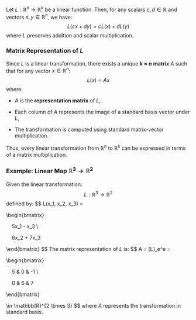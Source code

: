 Let $L: \mathbb{R}^n \to \mathbb{R}^k$ be a linear function. Then, for any scalars $c, d \in \mathbb{R}$ and vectors $x, y \in \mathbb{R}^n$, we have:
$$
L(c x + d y) = c L(x) + d L(y)
$$
where $L$ preserves addition and scalar multiplication.
### Matrix Representation of $L$
Since $L$ is a linear transformation, there exists a unique **$k \times n$ matrix** $A$ such that for any vector $x \in \mathbb{R}^n$:
$$
L(x) = A x
$$
where:
- $A$ is the **representation matrix** of $L$,

- Each column of $A$ represents the image of a standard basis vector under $L$,

- The transformation is computed using standard matrix-vector multiplication.

Thus, every linear transformation from $\mathbb{R}^n$ to $\mathbb{R}^k$ can be expressed in terms of a matrix multiplication.
### Example: Linear Map $\mathbb{R}^3 \to \mathbb{R}^2$
Given the linear transformation:
$$
L: \mathbb{R}^3 \to \mathbb{R}^2
$$
defined by:
$$
L(x_1, x_2, x_3) =

\begin{bmatrix}

    5x_1 - x_3 \\

    6x_2 + 7x_3

\end{bmatrix}
$$
The matrix representation of $L$ is:
$$
A = [L]_e^e =

\begin{bmatrix}

    5 & 0 & -1 \\

    0 & 6 & 7

\end{bmatrix}

\in \mathbb{R}^{2 \times 3}
$$
where $A$ represents the transformation in standard basis.